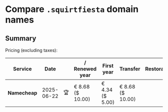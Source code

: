 # Compare `.squirtfiesta` domain names

## Summary

Pricing (excluding taxes):

| Service | Date |  | / Renewed year | First year | Transfer | Restoration |
|--|--|--|--|--|--|--|
| **Namecheap** | 2025-06-22 | 🏆 | € 8.68<br>($ 10.00) | € 4.34<br>($ 5.00) | € 8.68<br>($ 10.00) |  |
